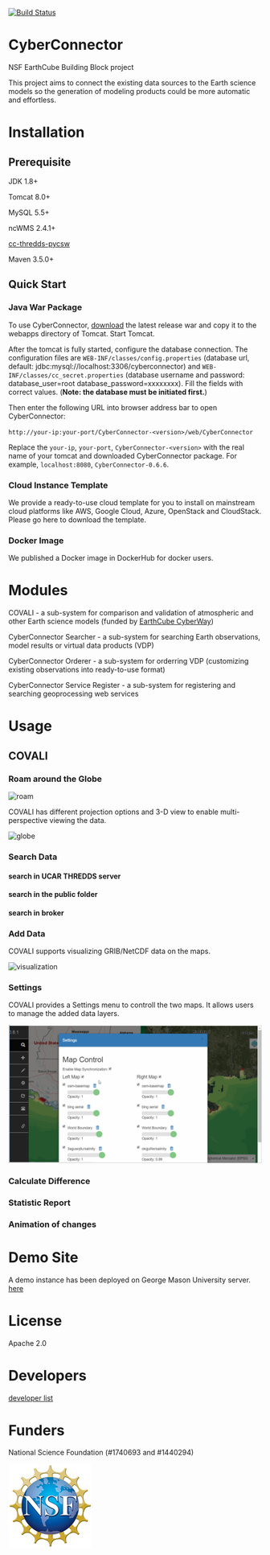 
[![Build Status](https://travis-ci.org/CSISS/cc.svg?branch=master)](https://travis-ci.org/CSISS/cc)

# CyberConnector

NSF EarthCube Building Block project

This project aims to connect the existing data sources to the Earth science models so the generation of modeling products could be more automatic and effortless. 

# Installation

## Prerequisite

JDK 1.8+

Tomcat 8.0+

MySQL 5.5+

ncWMS 2.4.1+

[cc-thredds-pycsw](https://github.com/CSISS/cc-thredds-pycsw)

Maven 3.5.0+

## Quick Start

### Java War Package

To use CyberConnector, [download](https://github.com/CSISS/cc/releases) the latest release war and copy it to the webapps directory of Tomcat. Start Tomcat. 

After the tomcat is fully started, configure the database connection. The configuration files are `WEB-INF/classes/config.properties` (database url, default: jdbc:mysql://localhost:3306/cyberconnector) and `WEB-INF/classes/cc_secret.properties` (database username and password: database_user=root database_password=xxxxxxxx). Fill the fields with correct values. (**Note: the database must be initiated first.**)

Then enter the following URL into browser address bar to open CyberConnector:

`http://your-ip:your-port/CyberConnector-<version>/web/CyberConnector`

Replace the `your-ip`, `your-port`, `CyberConnector-<version>` with the real name of your tomcat and downloaded CyberConnector package. For example, `localhost:8080`, `CyberConnector-0.6.6`.

### Cloud Instance Template

We provide a ready-to-use cloud template for you to install on mainstream cloud platforms like AWS, Google Cloud, Azure, OpenStack and CloudStack. Please go here to download the template.

### Docker Image

We published a Docker image in DockerHub for docker users. 

# Modules

COVALI - a sub-system for comparison and validation of atmospheric and other Earth science models (funded by [EarthCube CyberWay](http://cube.csiss.gmu.edu/CyberWay/web/index))

CyberConnector Searcher - a sub-system for searching Earth observations, model results or virtual data products (VDP)

CyberConnector Orderer - a sub-system for orderring VDP (customizing existing observations into ready-to-use format)

CyberConnector Service Register - a sub-system for registering and searching geoprocessing web services

# Usage

## COVALI



### Roam around the Globe

![roam](docs/ccportal.gif)

COVALI has different projection options and 3-D view to enable multi-perspective viewing the data.

![globe](docs/cc-3d.gif)

### Search Data

#### search in UCAR THREDDS server


#### search in the public folder


#### search in broker


### Add Data

COVALI supports visualizing GRIB/NetCDF data on the maps. 

![visualization](docs/cc-add-data.gif)

### Settings

COVALI provides a Settings menu to controll the two maps. It allows users to manage the added data layers.

![settings](docs/cc-settings.gif)

### Calculate Difference


### Statistic Report


### Animation of changes




# Demo Site

A demo instance has been deployed on George Mason University server. [here](http://cube.csiss.gmu.edu/CyberConnector/web/index)

# License

Apache 2.0

# Developers

[developer list](authors.md)

# Funders

National Science Foundation (#1740693 and #1440294)

![nsf](docs/logo_nsf.gif)



